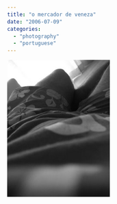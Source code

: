```yaml
---
title: "o mercador de veneza"
date: "2006-07-09"
categories: 
  - "photography"
  - "portuguese"
---
```


[![](images/Diversos%20145.jpg)](http://photos1.blogger.com/blogger/7083/408/640/Diversos%20145.jpg)
